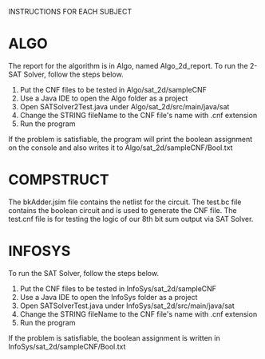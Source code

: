 INSTRUCTIONS FOR EACH SUBJECT

ALGO
=====
The report for the algorithm is in Algo, named Algo_2d_report.
To run the 2-SAT Solver, follow the steps below.

1. Put the CNF files to be tested in  Algo/sat_2d/sampleCNF
2. Use a Java IDE to open the Algo folder as a project
3. Open SATSolver2Test.java under Algo/sat_2d/src/main/java/sat
4. Change the STRING fileName to the CNF file's name with .cnf extension
5. Run the program

If the problem is satisfiable, the program will print the boolean assignment on the console
and also writes it to Algo/sat_2d/sampleCNF/<fileName>Bool.txt


COMPSTRUCT
===========
The bkAdder.jsim file contains the netlist for the circuit.
The test.bc file contains the boolean circuit and is used to generate the CNF file.
The test.cnf file is for testing the logic of our 8th bit sum output via SAT Solver.


INFOSYS
========
To run the SAT Solver, follow the steps below.

1. Put the CNF files to be tested in InfoSys/sat_2d/sampleCNF
2. Use a Java IDE to open the InfoSys folder as a project
3. Open SATSolverTest.java under InfoSys/sat_2d/src/main/java/sat
4. Change the STRING fileName to the CNF file's name with .cnf extension
5. Run the program

If the problem is satisfiable, 
the boolean assignment is written in InfoSys/sat_2d/sampleCNF/<fileName>Bool.txt
